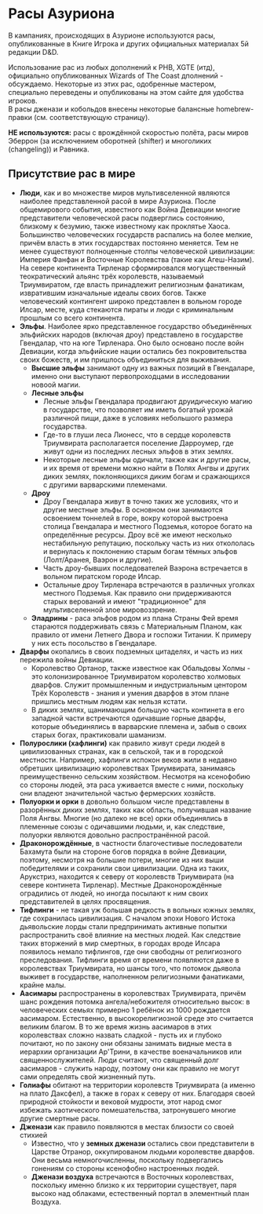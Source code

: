 # Расы Азуриона

В кампаниях, происходящих в Азурионе используются расы, опубликованные в Книге Игрока и других
официальных материалах 5й редакции D&D.  

Использование рас из любых дополнений к PHB, XGTE (итд), официально опубликованных Wizards of The Coast дполнений - обсуждаемо.
Некоторые из этих рас, одобренные мастером, специально переведены и опубликованы на этом сайте для удобства игроков.  
В расы дженази и кобольдов внесены некоторые балансные homebrew-правки (см. соответствующую страницу).

**НЕ используются:** расы с врождённой скоростью полёта, расы миров Эберрон
(за исключением оборотней (shifter) и многоликих (changeling)) и Равника.

## Присутствие рас в мире
- **Люди**, как и во множестве миров мультивселенной являются наиболее представленной расой в мире Азуриона. После общемирового события,
известного как Война Девиации многие представители человеческой расы подверглись состоянию, близкому к безумию, также известному как
проклятье Хаоса. Большинство человеческих государств распались на более мелкие, причём власть в этих государствах постоянно меняется.
Тем не менее существуют полноценные столпы человеческой цивилизации: Империя Фанфан и Восточные Королевства (такие как Агеш-Назим).
На севере континента Тирленар сформировался могущественный теократический альянс трёх королевств, называемый Триумвиратом, где власть
принадлежит религиозным фанатикам, извратившим изначальные идеалы своих богов. Также человеческий контингент широко представлен в
вольном городе Илсар, месте, куда стекаются пираты и люди с криминальным прошлым со всего континента.
- **Эльфы**. Наиболее ярко представленное государство объединённых эльфийских народов (включая дроу) представлено в государстве
Гвендалар, что на юге Тирленара. Оно было основано после войн Девиации, когда эльфийские нации остались без покровительства своих божеств,
и им пришлось объединиться для выживания.
  - **Высшие эльфы** занимают одну из важных позиций в Гвендаларе, именно они выступают первопроходцами в исследовании новоой магии.
  - **Лесные эльфы**
    - Лесные эльфы Гвендалара продвигают друидическую магию в государстве, что позволяет им иметь богатый урожай различной пищи,
    даже в условиях небольшого размера государства.
    - Где-то в глуши леса Лионесс, что в сердце королевств Триумвирата располагается поселение Дарроумер, где живут одни из
    последних лесных эльфов в этих землях.
    - Некоторые лесные эльфы одичали, также как и другие расы, и их время от времени можно найти в Полях Ангвы и других
    диких землях, поклоняющихся диким богам и сражающихся с другими варварскими племенами.
  - **Дроу**
    - Дроу Гвендалара живут в точно таких же условиях, что и другие местные эльфы. В основном они занимаются освоением тоннелей в горе,
    вокру которой выстроена столица Гвендалара и местного Подземья, которое богато на определённые ресурсы. Дроу всё же имеют несколько
    нестабильную репутацию, поскольку часть из них откололась и вернулась к поклонению старым богам тёмных эльфов (Лолт/Аранея, Ваэрон и другие).
    - Часть дроу-бывших последователей Ваэрона встречается в вольном пиратском городе Илсар.
    - Остальные дроу Тирленара встречаются в различных уголках местного Подземья. Как правило они придерживаются старых верований и
    имеют "традиционное" для мультивселенной злое мировоззрение.
  - **Эладрины** - раса эльфов родом из плана Страны Фей время стараются поддерживать связь с Материальным Планом, как правило
  от имени Летнего Двора и госпожи Титании. К примеру у них есть посольство в Гвендаларе.
- **Дварфы** окопались в своих подземных цитаделях, и часть из них пережила войны Девиации.
  - Королевство Ортанор, также известное как Обальдовы Холмы - это колонизированное Триумвиратом королевство холмовых дварфов.
  Служит промышленным и индустриальным центором Трёх Королевств - знания и умения дварфов в этом плане пришлись местным людям как нельзя
  кстати.
  - В диких землях, щанимающим большую часть континета в его западной части встречаются одичавшие горные дварфы, которые объединялись
  в варварские племена и, забыв о своих старых богах, практиковали шаманизм.
- **Полурослики (хафлинги)** как правило живут среди людей в цивилизованных странах, как в сельской, так и в городской местности. Например, хафлинги испокон веков
жили в недавно обретших цивилизацию королевствах Триумвирата, занимаясь преимущественно сельским хозяйством. Несмотря на ксенофобию со стороны людей, эта раса
уживается вместе с ними, поскольку они владеют значительной частью фермерских хозяйств.
- **Полуорки и орки** в довольно большом числе представлены в разорённых диких землях, таких как область, получившая название Поля Ангвы. Многие (но далеко не все)
орки объединялись в племенные союзы с одичавшими людьми, и, как следствие, полуорки являются довольно распространённой расой.
- **Драконорождённые**, в частности благочестивые последователи Бахамута были на стороне богов порядка в войне Девиации, поэтому, несмотря на большие потери,
многие из них выши победителями и сохранили свои цивилизации. Одна из таких, Арукстриз, находится к северу от королевств Триумвирата  (на севере континета Тирленар).
Местные Драконорождённые оградились от людей, но иногда посылают к ним своих представителей в целях просвящения.
- **Тифлинги** - не такая уж большая редкость в вольных южных землях, где сохранилась цивилизация. С началом эпохи Нового Истока дьявольские
лорды стали предпринимать активные попытки распространить своё влияние на местных людей. Как следствие таких вторжений в мир смертных,
в городах вроде Илсара появилось немало тифлингов, где они свободны от религиозного преследования. Тифлинги время от времени появляются даже
в королевствах Триумвирата, но шансы того, что потомок дьявола выживет в государстве, наполненном религиозными фанатиками, крайне малы.
- **Аасимары** распространены в королевствах Триумвирата, причём шанс рождения потомка ангела/небожителя относительно высок: в человеческих семьях
примерно 1 ребёнок из 1000 рождается аасимаром. Естественно, в высокорелигиозной среде это считается великим благом. В то же время жизнь
аасимаров в этих королевствах сложно назвать сладкой - пусть их и глубоко почитают, но по закону они обязаны занимать видные места
в иерархии организации Ар'Трини, в качестве военачальников или священнослужителей. Люди считают, что священный долг аасимаров - служить народу,
поэтому они как правило не могут сами определять свой жизненный путь.
- **Голиафы** обитают на территории королевств Триумвирата (а именно на плато Даксфел), а также в горах к северу от них. Благодаря своей
природной стойкости и вековой мудрости, этот народ смог избежать хаотического помешательства, затронувшего многие другие смертные расы.
- **Дженази** как правило появляются в местах близости со своей стихией
  - Известно, что у **земных дженази** остались свои представители в Царстве Отранор, оккупированом людьми королевстве дварфов.
  Они весьма немногочисленны, поскольку подвергались гонениям со стороны ксенофобно настроенных людей.
  - **Дженази воздуха** встречаются в Восточных королевствах, поскольку именно близко к их территории существует, паря высоко над облаками,
  естественный портал в элементный план Воздуха.